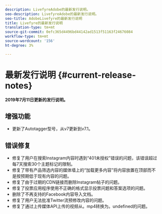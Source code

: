 ```yaml
---
description: LivefyreAdobe的最新发行说明。
seo-description: LivefyreAdobe的最新发行说明。
seo-title: AdobeLivefyre的最新发行说明
title: Livefyre的最新发行说明
translation-type: tm+mt
source-git-commit: 0efc365d4496bd44142ad1513f51163f24676084
workflow-type: tm+mt
source-wordcount: '156'
ht-degree: 3%

---
```



# 最新发行说明 {#current-release-notes}

**2019年7月11日更新的发行说明。**

## 增强功能

* 更新了Autotagger型号，从v7更新到v7.1。

## 错误修复

* 修复了用户在搜索Instagram内容时遇到“401未授权”错误的问题，该错误超过每7天搜索30个主题标记的限制。
* 修复了带有产品筛选内容的媒体墙上的“加载更多内容”将内容放置在顶部而不是按预期低于现有内容的问题。
* 修复了由于过期的CDN链接而删除Instagram帖子的问题。
* 修复了投票应用程序使用不正确的格式显示投票问题和答案选项的问题。
* 删除了不再支持的Facebook内容导入文档。
* 修复了用户无法批准Twitter流预修改内容的问题。
* 修复了通过上传媒体API上传的视频从。mp4转换为。undefined的问题。
